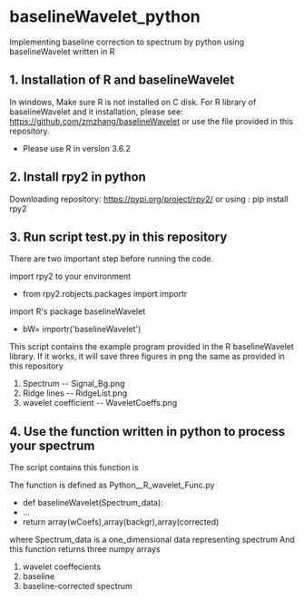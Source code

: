 # baselineWavelet_python
Implementing baseline correction to spectrum by python using baselineWavelet written in R
## 1. Installation of R and baselineWavelet
In windows, Make sure R is not installed on C disk.
For R library of baselineWavelet and it installation, please see: https://github.com/zmzhang/baselineWavelet
or use the file provided in this repository.
* Please use R in version 3.6.2
## 2. Install rpy2 in python
Downloading repository: https://pypi.org/project/rpy2/
or using : pip install rpy2
## 3. Run script test.py in this repository
There are two important step before running the code.

 import rpy2 to your environment

* from rpy2.robjects.packages import importr

 import R's package baselineWavelet

* bW= importr('baselineWavelet')

This script contains the example program provided in the R baselineWavelet library.
If it works, it will save three figures in png the same as provided in this repository
1. Spectrum             --  Signal_Bg.png
2. Ridge lines          --  RidgeList.png
3. wavelet coefficient  --  WaveletCoeffs.png
## 4. Use the function written in python to process your spectrum
The script contains this function is 

The function is defined as Python__R_wavelet_Func.py

* def baselineWavelet(Spectrum_data):
* ...
* return array(wCoefs),array(backgr),array(corrected)

where Spectrum_data is a one_dimensional data representing spectrum
And this function returns three numpy arrays
1. wavelet coeffecients
2. baseline
3. baseline-corrected spectrum


